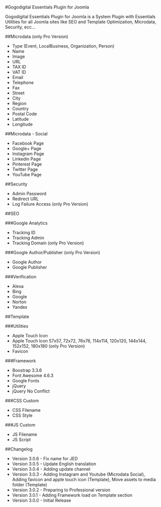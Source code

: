 #Gogodigital Essentials Plugin for Joomla

Gogodigital Essentials Plugin for Joomla is a System Plugin with Essentials Utilities for all Joomla sites like SEO and Template Optimization, Microdata, Security, ecc...

##Microdata (only Pro Version)

 - Type (Event, LocalBusiness, Organization, Person)
 - Name
 - Image
 - URL
 - TAX ID
 - VAT ID
 - Email
 - Telephone
 - Fax
 - Street
 - City
 - Region
 - Country
 - Postal Code
 - Latitude
 - Longitude

##Microdata - Social

 - Facebook Page
 - Google+ Page
 - Instagram Page
 - Linkedin Page
 - Pinterest Page
 - Twitter Page
 - YouTube Page

##Security

 - Admin Password
 - Redirect URL
 - Log Failure Access (only Pro Version)

##SEO

###Google Analytics

 - Tracking ID
 - Tracking Admin
 - Tracking Domain (only Pro Version)
 
###Google Author/Publisher (only Pro Version)

 - Google Author
 - Google Publisher
 
###Verification

 - Alexa
 - Bing
 - Google
 - Norton
 - Yandex 

##Template

###Utilities

 - Apple Touch Icon
 - Apple Touch Icon 57x57, 72x72, 76x76, 114x114, 120x120, 144x144, 152x152, 180x180 (only Pro Version)
 - Favicon

###Framework

 - Boostrap 3.3.6
 - Font Awesome 4.6.3
 - Google Fonts
 - jQuery
 - jQuery No Conflict

###CSS Custom

 - CSS Filename
 - CSS Style

###JS Custom

 - JS Filename
 - JS Script

##Changelog

<ul>
    <li>Version 3.0.6 - Fix name for JED</li>
    <li>Version 3.0.5 - Update English translation</li>
    <li>Version 3.0.4 - Adding update channel</li>
    <li>Version 3.0.3 - Adding Instagram and Youtube (Microdata Social), Adding favicon and apple touch icon (Template), Move assets to media folder (Template)</li>
    <li>Version 3.0.2 - Preparing to Professional version</li>
    <li>Version 3.0.1 - Adding Framework load on Template section</li>
    <li>Version 3.0.0 - Initial Release</li>
</ul>
